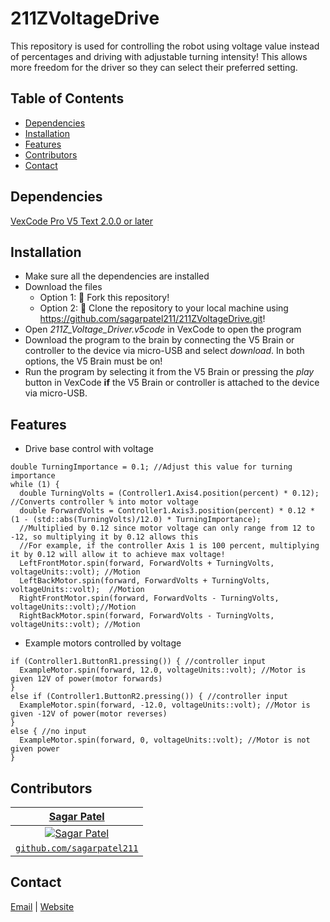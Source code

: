 # 211ZVoltageDrive
This repository is used for controlling the robot using voltage value instead of percentages and driving with adjustable turning intensity! This allows more freedom for the driver so they can select their preferred setting.


## Table of Contents
* [Dependencies](#dependencies)
* [Installation](#installation)
* [Features](#features)
* [Contributors](#contributors)
* [Contact](#contact)


## Dependencies
[VexCode Pro V5 Text 2.0.0 or later](https://www.vexrobotics.com/vexcode-download)


## Installation
* Make sure all the dependencies are installed
* Download the files
  * Option 1: 🍴 Fork this repository!
  * Option 2: 🧪 Clone the repository to your local machine using https://github.com/sagarpatel211/211ZVoltageDrive.git!
* Open *211Z_Voltage_Driver.v5code* in VexCode to open the program
* Download the program to the brain by connecting the V5 Brain or controller to the device via micro-USB and select *download*. In both options, the V5 Brain must be on!
* Run the program by selecting it from the V5 Brain or pressing the *play* button in VexCode **if** the V5 Brain or controller is attached to the device via micro-USB.


## Features
* Drive base control with voltage
```
double TurningImportance = 0.1; //Adjust this value for turning importance
while (1) {
  double TurningVolts = (Controller1.Axis4.position(percent) * 0.12); //Converts controller % into motor voltage
  double ForwardVolts = Controller1.Axis3.position(percent) * 0.12 * (1 - (std::abs(TurningVolts)/12.0) * TurningImportance);
  //Multiplied by 0.12 since motor voltage can only range from 12 to -12, so multiplying it by 0.12 allows this
  //For example, if the controller Axis 1 is 100 percent, multiplying it by 0.12 will allow it to achieve max voltage!
  LeftFrontMotor.spin(forward, ForwardVolts + TurningVolts, voltageUnits::volt); //Motion
  LeftBackMotor.spin(forward, ForwardVolts + TurningVolts, voltageUnits::volt);  //Motion
  RightFrontMotor.spin(forward, ForwardVolts - TurningVolts, voltageUnits::volt);//Motion
  RightBackMotor.spin(forward, ForwardVolts - TurningVolts, voltageUnits::volt); //Motion
```
* Example motors controlled by voltage
```
if (Controller1.ButtonR1.pressing()) { //controller input
  ExampleMotor.spin(forward, 12.0, voltageUnits::volt); //Motor is given 12V of power(motor forwards)
}
else if (Controller1.ButtonR2.pressing()) { //controller input
  ExampleMotor.spin(forward, -12.0, voltageUnits::volt); //Motor is given -12V of power(motor reverses)
}
else { //no input
  ExampleMotor.spin(forward, 0, voltageUnits::volt); //Motor is not given power
}
```


## Contributors
| <a href="https://github.com/sagarpatel211" target="_blank">**Sagar Patel**</a> |
| :---: |
| [![Sagar Patel](https://avatars1.githubusercontent.com/u/34544263?s=200)](https://github.com/sagarpatel211)    |
| <a href="https://github.com/sagarpatel211" target="_blank">`github.com/sagarpatel211`</a> |


## Contact
[Email](mailto:patelsag@students.dsbn.org) | [Website](https://sagarpatel211.github.io/)
